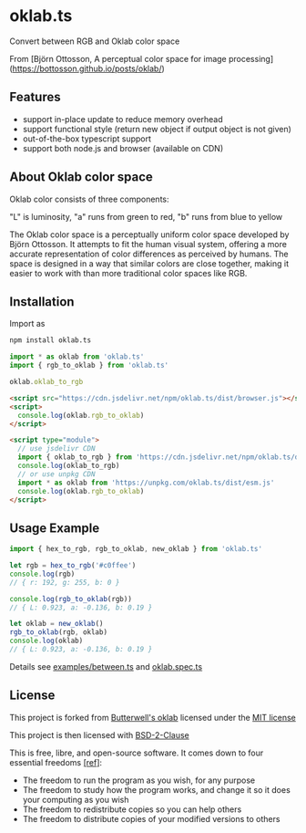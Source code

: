 # oklab.ts

Convert between RGB and Oklab color space

From [Björn Ottosson, A perceptual color space for image processing] (https://bottosson.github.io/posts/oklab/)

## Features

- support in-place update to reduce memory overhead
- support functional style (return new object if output object is not given)
- out-of-the-box typescript support
- support both node.js and browser (available on CDN)

## About Oklab color space

Oklab color consists of three components:

"L" is luminosity,
"a" runs from green to red,
"b" runs from blue to yellow

The Oklab color space is a perceptually uniform color space developed by Björn Ottosson. It attempts to fit the human visual system, offering a more accurate representation of color differences as perceived by humans. The space is designed in a way that similar colors are close together, making it easier to work with than more traditional color spaces like RGB.

## Installation

Import as

```bash
npm install oklab.ts
```

```typescript
import * as oklab from 'oklab.ts'
import { rgb_to_oklab } from 'oklab.ts'

oklab.oklab_to_rgb
```

```html
<script src="https://cdn.jsdelivr.net/npm/oklab.ts/dist/browser.js"></script>
<script>
  console.log(oklab.rgb_to_oklab)
</script>
```

```html
<script type="module">
  // use jsdelivr CDN
  import { oklab_to_rgb } from 'https://cdn.jsdelivr.net/npm/oklab.ts/dist/esm.js'
  console.log(oklab_to_rgb)
  // or use unpkg CDN
  import * as oklab from 'https://unpkg.com/oklab.ts/dist/esm.js'
  console.log(oklab.rgb_to_oklab)
</script>
```

## Usage Example

```typescript
import { hex_to_rgb, rgb_to_oklab, new_oklab } from 'oklab.ts'

let rgb = hex_to_rgb('#c0ffee')
console.log(rgb)
// { r: 192, g: 255, b: 0 }

console.log(rgb_to_oklab(rgb))
// { L: 0.923, a: -0.136, b: 0.19 }

let oklab = new_oklab()
rgb_to_oklab(rgb, oklab)
console.log(oklab)
// { L: 0.923, a: -0.136, b: 0.19 }
```

Details see [examples/between.ts](./examples/between.ts) and [oklab.spec.ts](./src/lib/oklab.spec.ts)

## License

This project is forked from [Butterwell's oklab](https://github.com/Butterwell/oklab) licensed under the [MIT license](./LICENSE-MIT)

This project is then licensed with [BSD-2-Clause](./LICENSE)

This is free, libre, and open-source software. It comes down to four essential freedoms [[ref]](https://seirdy.one/2021/01/27/whatsapp-and-the-domestication-of-users.html#fnref:2):

- The freedom to run the program as you wish, for any purpose
- The freedom to study how the program works, and change it so it does your computing as you wish
- The freedom to redistribute copies so you can help others
- The freedom to distribute copies of your modified versions to others
